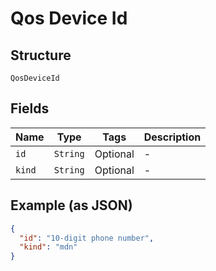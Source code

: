 
# Qos Device Id

## Structure

`QosDeviceId`

## Fields

| Name | Type | Tags | Description |
|  --- | --- | --- | --- |
| `id` | `String` | Optional | - |
| `kind` | `String` | Optional | - |

## Example (as JSON)

```json
{
  "id": "10-digit phone number",
  "kind": "mdn"
}
```

